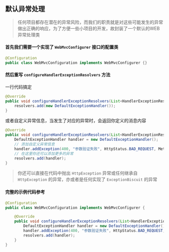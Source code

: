 ## 默认异常处理

> 任何项目都存在潜在的异常风险，而我们的职责就是对这些可能发生的异常做出正确的响应，为了方便一些小项目的开发，故封装了一个默认的WEB异常处理类

#### 首先我们需要一个实现了 `WebMvcConfigurer` 接口的配置类

``` java
@Configuration
public class WebMvcConfiguration implements WebMvcConfigurer {}
```

#### 然后重写 `configureHandlerExceptionResolvers` 方法

一行代码搞定

``` java
@Override
public void configureHandlerExceptionResolvers(List<HandlerExceptionResolver> resolvers) {
    resolvers.add(new DefaultExceptionHandler());
}
```

或者自定义异常信息，当发生了对应的异常时，会返回你定义的消息内容

``` java
@Override
public void configureHandlerExceptionResolvers(List<HandlerExceptionResolver> resolvers) {
    DefaultExceptionHandler handler = new DefaultExceptionHandler();
    // 添加自定义异常信息
    handler.addException(400, "参数验证失败", HttpStatus.BAD_REQUEST, MethodArgumentNotValidException.class);
    // 在这里你还可以添加更多的异常
    resolvers.add(handler);
}
```

> 你还可以直接在代码中抛出 `HttpException` 异常或任何继承自 `HttpException` 的异常，亦或者是任何实现了 `ExceptionBiscuit` 的异常

#### 完整的示例代码参考

``` java
@Configuration
public class WebMvcConfiguration implements WebMvcConfigurer {

    @Override
    public void configureHandlerExceptionResolvers(List<HandlerExceptionResolver> resolvers) {
        DefaultExceptionHandler handler = new DefaultExceptionHandler();
        handler.addException(400, "参数验证失败", HttpStatus.BAD_REQUEST, MethodArgumentNotValidException.class);
        resolvers.add(handler);
    }
}
```
